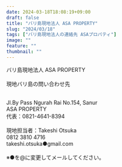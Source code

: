 ```yaml
---
date: 2024-03-18T18:08:19+09:00
draft: false
title: "バリ島現地法人 ASA PROPERTY"
slug: "2024/03/18"
tags: ["バリ島現地法人の連絡先 ASAプロパティ"]
image: ""
feature: ""
thumbnail: ""
---
```

<p>バリ島現地法人 ASA PROPERTY<br/><br/>現地バリ島の問い合わせ先</p><p><br/>Jl.By Pass Ngurah Rai No.154, Sanur<br/>ASA PROPERTY<br/>代表：0821-4641-8394<br/><br/>現地担当者：Takeshi Otsuka<br/>0812 3810 4716<br/>takeshi.otsuka●gmail.com<br/><br/>※●を@に変更してメールしてください。</p>

